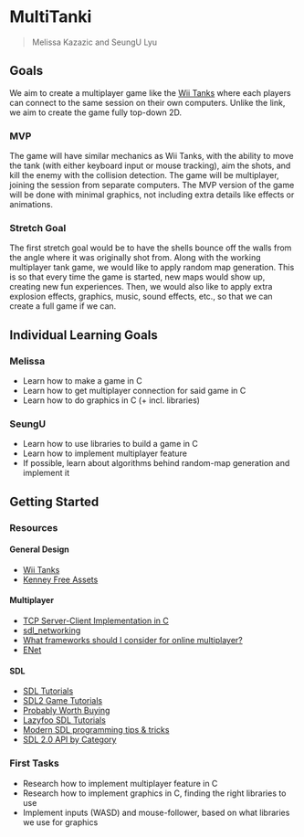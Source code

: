 # MultiTanki
> Melissa Kazazic and SeungU Lyu


## Goals

We aim to create a multiplayer game like the [Wii Tanks](https://youtu.be/orLxrg51xL8) where each players can connect to the same session on their own computers. Unlike the link, we aim to create the game fully top-down 2D. 

### MVP

The game will have similar mechanics as Wii Tanks, with the ability to move the tank (with either keyboard input or mouse tracking), aim the shots, and kill the enemy with the collision detection. The game will be multiplayer, joining the session from separate computers. The MVP version of the game will be done with minimal graphics, not including extra details like effects or animations.

### Stretch Goal

The first stretch goal would be to have the shells bounce off the walls from the angle where it was originally shot from. Along with the working multiplayer tank game, we would like to apply random map generation. This is so that every time the game is started, new maps would show up, creating new fun experiences. Then, we would also like to apply extra explosion effects, graphics, music, sound effects, etc., so that we can create a full game if we can.

## Individual Learning Goals

### Melissa

- Learn how to make a game in C
- Learn how to get multiplayer connection for said game in C
- Learn how to do graphics in C (+ incl. libraries)

### SeungU

- Learn how to use libraries to build a game in C
- Learn how to implement multiplayer feature
- If possible, learn about algorithms behind random-map generation and implement it

## Getting Started

### Resources

#### General Design

- [Wii Tanks](https://youtu.be/orLxrg51xL8)
- [Kenney Free Assets](https://www.kenney.nl/assets)

#### Multiplayer

- [TCP Server-Client Implementation in C](https://www.geeksforgeeks.org/tcp-server-client-implementation-in-c/)
- [sdl_networking](https://www.reddit.com/r/gamedev/comments/b6j5dp/sdl_networking/)
- [What frameworks should I consider for online multiplayer?](https://www.reddit.com/r/gamedev/comments/4e5t3k/what_frameworks_should_i_consider_for_online/)
- [ENet](http://enet.bespin.org/index.html)

#### SDL

- [SDL Tutorials](http://wiki.libsdl.org/Tutorials)
- [SDL2 Game Tutorials](https://www.parallelrealities.co.uk/tutorials/)
- [Probably Worth Buying](https://parallelrealities.itch.io/sdl2-tutorials)
- [Lazyfoo SDL Tutorials](https://lazyfoo.net/SDL_tutorials/)
- [Modern SDL programming tips & tricks](https://www.reddit.com/r/gamedev/comments/re4zvh/modern_sdl_programming_tips_tricks/)
- [SDL 2.0 API by Category](https://wiki.libsdl.org/APIByCategory)

### First Tasks

- Research how to implement multiplayer feature in C
- Research how to implement graphics in C, finding the right libraries to use
- Implement inputs (WASD) and mouse-follower, based on what libraries we use for graphics